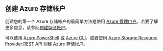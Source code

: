 ## 创建 Azure 存储帐户

创建您的第一个 Azure 存储帐户的最简单方法是使用 [Azure 管理门户](https://manage.windowsazure.cn)。若要了解更多信息，请参阅[创建存储帐户](/documentation/articles/storage-create-storage-account.md#create-a-storage-account)。

可以使用 [Azure PowerShell](/documentation/articles/storage-powershell-guide-full) 或 [Azure CLI](/documentation/articles/storage-azure-cli)，或者使用 [Azure Storage Resource Provider REST API](https://msdn.microsoft.com/zh-cn/library/azure/mt163683.aspx) 创建 Azure 存储帐户。
 

<!---HONumber=70-->